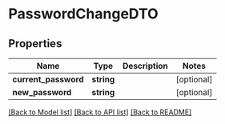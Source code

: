 # PasswordChangeDTO

## Properties
Name | Type | Description | Notes
------------ | ------------- | ------------- | -------------
**current_password** | **string** |  | [optional] 
**new_password** | **string** |  | [optional] 

[[Back to Model list]](../../README.md#documentation-for-models) [[Back to API list]](../../README.md#documentation-for-api-endpoints) [[Back to README]](../../README.md)

